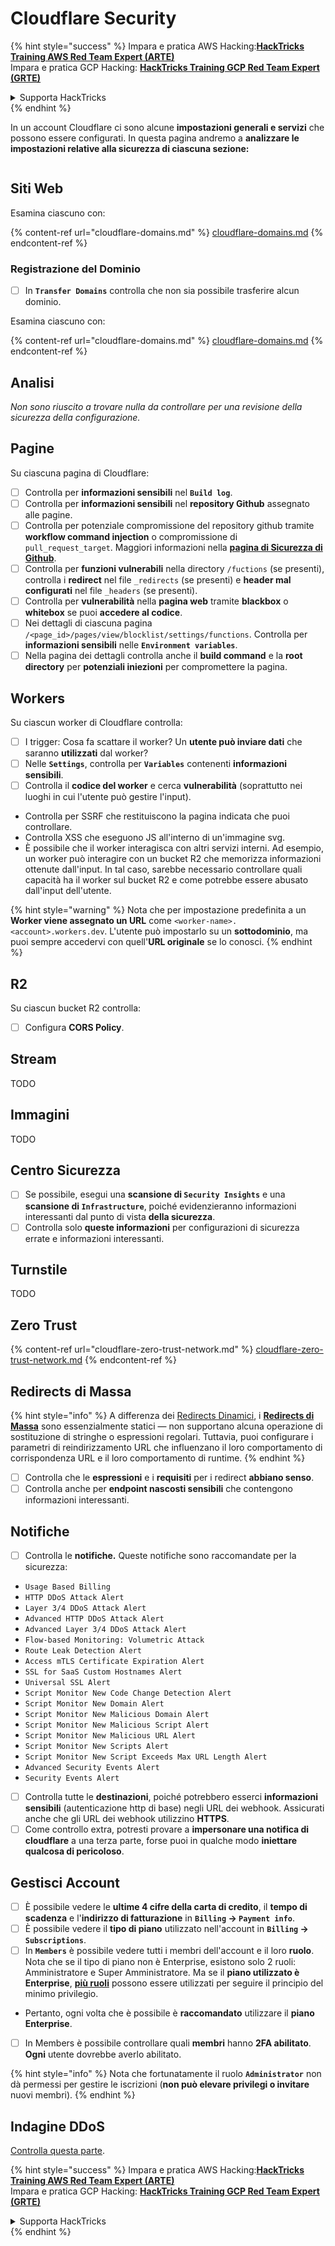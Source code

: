 # Cloudflare Security

{% hint style="success" %}
Impara e pratica AWS Hacking:<img src="../../.gitbook/assets/image (1).png" alt="" data-size="line">[**HackTricks Training AWS Red Team Expert (ARTE)**](https://training.hacktricks.xyz/courses/arte)<img src="../../.gitbook/assets/image (1).png" alt="" data-size="line">\
Impara e pratica GCP Hacking: <img src="../../.gitbook/assets/image (2).png" alt="" data-size="line">[**HackTricks Training GCP Red Team Expert (GRTE)**<img src="../../.gitbook/assets/image (2).png" alt="" data-size="line">](https://training.hacktricks.xyz/courses/grte)

<details>

<summary>Supporta HackTricks</summary>

* Controlla i [**piani di abbonamento**](https://github.com/sponsors/carlospolop)!
* **Unisciti al** 💬 [**gruppo Discord**](https://discord.gg/hRep4RUj7f) o al [**gruppo telegram**](https://t.me/peass) o **seguici** su **Twitter** 🐦 [**@hacktricks\_live**](https://twitter.com/hacktricks\_live)**.**
* **Condividi trucchi di hacking inviando PR ai** [**HackTricks**](https://github.com/carlospolop/hacktricks) e [**HackTricks Cloud**](https://github.com/carlospolop/hacktricks-cloud) repos su github.

</details>
{% endhint %}

In un account Cloudflare ci sono alcune **impostazioni generali e servizi** che possono essere configurati. In questa pagina andremo a **analizzare le impostazioni relative alla sicurezza di ciascuna sezione:**

<figure><img src="../../.gitbook/assets/image (117).png" alt=""><figcaption></figcaption></figure>

## Siti Web

Esamina ciascuno con:

{% content-ref url="cloudflare-domains.md" %}
[cloudflare-domains.md](cloudflare-domains.md)
{% endcontent-ref %}

### Registrazione del Dominio

* [ ] In **`Transfer Domains`** controlla che non sia possibile trasferire alcun dominio.

Esamina ciascuno con:

{% content-ref url="cloudflare-domains.md" %}
[cloudflare-domains.md](cloudflare-domains.md)
{% endcontent-ref %}

## Analisi

_Non sono riuscito a trovare nulla da controllare per una revisione della sicurezza della configurazione._

## Pagine

Su ciascuna pagina di Cloudflare:

* [ ] Controlla per **informazioni sensibili** nel **`Build log`**.
* [ ] Controlla per **informazioni sensibili** nel **repository Github** assegnato alle pagine.
* [ ] Controlla per potenziale compromissione del repository github tramite **workflow command injection** o compromissione di `pull_request_target`. Maggiori informazioni nella [**pagina di Sicurezza di Github**](../github-security/).
* [ ] Controlla per **funzioni vulnerabili** nella directory `/fuctions` (se presenti), controlla i **redirect** nel file `_redirects` (se presenti) e **header mal configurati** nel file `_headers` (se presenti).
* [ ] Controlla per **vulnerabilità** nella **pagina web** tramite **blackbox** o **whitebox** se puoi **accedere al codice**.
* [ ] Nei dettagli di ciascuna pagina `/<page_id>/pages/view/blocklist/settings/functions`. Controlla per **informazioni sensibili** nelle **`Environment variables`**.
* [ ] Nella pagina dei dettagli controlla anche il **build command** e la **root directory** per **potenziali iniezioni** per compromettere la pagina.

## **Workers**

Su ciascun worker di Cloudflare controlla:

* [ ] I trigger: Cosa fa scattare il worker? Un **utente può inviare dati** che saranno **utilizzati** dal worker?
* [ ] Nelle **`Settings`**, controlla per **`Variables`** contenenti **informazioni sensibili**.
* [ ] Controlla il **codice del worker** e cerca **vulnerabilità** (soprattutto nei luoghi in cui l'utente può gestire l'input).
* Controlla per SSRF che restituiscono la pagina indicata che puoi controllare.
* Controlla XSS che eseguono JS all'interno di un'immagine svg.
* È possibile che il worker interagisca con altri servizi interni. Ad esempio, un worker può interagire con un bucket R2 che memorizza informazioni ottenute dall'input. In tal caso, sarebbe necessario controllare quali capacità ha il worker sul bucket R2 e come potrebbe essere abusato dall'input dell'utente.

{% hint style="warning" %}
Nota che per impostazione predefinita a un **Worker viene assegnato un URL** come `<worker-name>.<account>.workers.dev`. L'utente può impostarlo su un **sottodominio**, ma puoi sempre accedervi con quell'**URL originale** se lo conosci.
{% endhint %}

## R2

Su ciascun bucket R2 controlla:

* [ ] Configura **CORS Policy**.

## Stream

TODO

## Immagini

TODO

## Centro Sicurezza

* [ ] Se possibile, esegui una **scansione di `Security Insights`** e una **scansione di `Infrastructure`**, poiché evidenzieranno informazioni interessanti dal punto di vista **della sicurezza**.
* [ ] Controlla solo **queste informazioni** per configurazioni di sicurezza errate e informazioni interessanti.

## Turnstile

TODO

## **Zero Trust**

{% content-ref url="cloudflare-zero-trust-network.md" %}
[cloudflare-zero-trust-network.md](cloudflare-zero-trust-network.md)
{% endcontent-ref %}

## Redirects di Massa

{% hint style="info" %}
A differenza dei [Redirects Dinamici](https://developers.cloudflare.com/rules/url-forwarding/dynamic-redirects/), i [**Redirects di Massa**](https://developers.cloudflare.com/rules/url-forwarding/bulk-redirects/) sono essenzialmente statici — non supportano alcuna operazione di sostituzione di stringhe o espressioni regolari. Tuttavia, puoi configurare i parametri di reindirizzamento URL che influenzano il loro comportamento di corrispondenza URL e il loro comportamento di runtime.
{% endhint %}

* [ ] Controlla che le **espressioni** e i **requisiti** per i redirect **abbiano senso**.
* [ ] Controlla anche per **endpoint nascosti sensibili** che contengono informazioni interessanti.

## Notifiche

* [ ] Controlla le **notifiche.** Queste notifiche sono raccomandate per la sicurezza:
* `Usage Based Billing`
* `HTTP DDoS Attack Alert`
* `Layer 3/4 DDoS Attack Alert`
* `Advanced HTTP DDoS Attack Alert`
* `Advanced Layer 3/4 DDoS Attack Alert`
* `Flow-based Monitoring: Volumetric Attack`
* `Route Leak Detection Alert`
* `Access mTLS Certificate Expiration Alert`
* `SSL for SaaS Custom Hostnames Alert`
* `Universal SSL Alert`
* `Script Monitor New Code Change Detection Alert`
* `Script Monitor New Domain Alert`
* `Script Monitor New Malicious Domain Alert`
* `Script Monitor New Malicious Script Alert`
* `Script Monitor New Malicious URL Alert`
* `Script Monitor New Scripts Alert`
* `Script Monitor New Script Exceeds Max URL Length Alert`
* `Advanced Security Events Alert`
* `Security Events Alert`
* [ ] Controlla tutte le **destinazioni**, poiché potrebbero esserci **informazioni sensibili** (autenticazione http di base) negli URL dei webhook. Assicurati anche che gli URL dei webhook utilizzino **HTTPS**.
* [ ] Come controllo extra, potresti provare a **impersonare una notifica di cloudflare** a una terza parte, forse puoi in qualche modo **iniettare qualcosa di pericoloso**.

## Gestisci Account

* [ ] È possibile vedere le **ultime 4 cifre della carta di credito**, il **tempo di scadenza** e l'**indirizzo di fatturazione** in **`Billing` -> `Payment info`**.
* [ ] È possibile vedere il **tipo di piano** utilizzato nell'account in **`Billing` -> `Subscriptions`**.
* [ ] In **`Members`** è possibile vedere tutti i membri dell'account e il loro **ruolo**. Nota che se il tipo di piano non è Enterprise, esistono solo 2 ruoli: Amministratore e Super Amministratore. Ma se il **piano utilizzato è Enterprise**, [**più ruoli**](https://developers.cloudflare.com/fundamentals/account-and-billing/account-setup/account-roles/) possono essere utilizzati per seguire il principio del minimo privilegio.
* Pertanto, ogni volta che è possibile è **raccomandato** utilizzare il **piano Enterprise**.
* [ ] In Members è possibile controllare quali **membri** hanno **2FA abilitato**. **Ogni** utente dovrebbe averlo abilitato.

{% hint style="info" %}
Nota che fortunatamente il ruolo **`Administrator`** non dà permessi per gestire le iscrizioni (**non può elevare privilegi o invitare** nuovi membri).
{% endhint %}

## Indagine DDoS

[Controlla questa parte](cloudflare-domains.md#cloudflare-ddos-protection).

{% hint style="success" %}
Impara e pratica AWS Hacking:<img src="../../.gitbook/assets/image (1).png" alt="" data-size="line">[**HackTricks Training AWS Red Team Expert (ARTE)**](https://training.hacktricks.xyz/courses/arte)<img src="../../.gitbook/assets/image (1).png" alt="" data-size="line">\
Impara e pratica GCP Hacking: <img src="../../.gitbook/assets/image (2).png" alt="" data-size="line">[**HackTricks Training GCP Red Team Expert (GRTE)**<img src="../../.gitbook/assets/image (2).png" alt="" data-size="line">](https://training.hacktricks.xyz/courses/grte)

<details>

<summary>Supporta HackTricks</summary>

* Controlla i [**piani di abbonamento**](https://github.com/sponsors/carlospolop)!
* **Unisciti al** 💬 [**gruppo Discord**](https://discord.gg/hRep4RUj7f) o al [**gruppo telegram**](https://t.me/peass) o **seguici** su **Twitter** 🐦 [**@hacktricks\_live**](https://twitter.com/hacktricks\_live)**.**
* **Condividi trucchi di hacking inviando PR ai** [**HackTricks**](https://github.com/carlospolop/hacktricks) e [**HackTricks Cloud**](https://github.com/carlospolop/hacktricks-cloud) repos su github.

</details>
{% endhint %}

